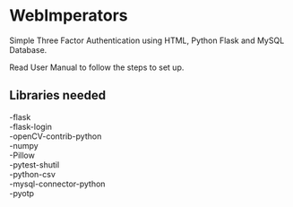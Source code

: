 # WebImperators
Simple Three Factor Authentication using HTML, Python Flask and MySQL Database.

Read User Manual to follow the steps to set up.

## Libraries needed
-flask<br />
-flask-login<br />
-openCV-contrib-python<br />
-numpy<br />
-Pillow<br />
-pytest-shutil<br />
-python-csv<br />
-mysql-connector-python<br />
-pyotp

